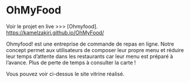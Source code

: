 <h1>OhMyFood</h1>

Voir le projet en live >>> [Ohmyfood]. https://kamelzakiri.github.io/OhMyFood/

Ohmyfood! est une entreprise de commande de repas en ligne. Notre concept permet aux
utilisateurs de composer leur propre menu et réduire leur temps d’attente dans les
restaurants car leur menu est préparé à l’avance. Plus de perte de temps à consulter la carte
!

Vous pouvez voir ci-dessus le site vitrine réalisé.
